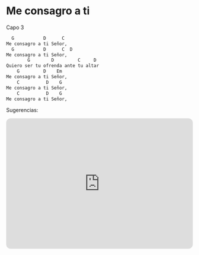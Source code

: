 # Me consagro a ti

Capo 3

```bash hl_lines=""
  G           D      C
Me consagro a ti Señor,
  G           D      C  D
Me consagro a ti Señor,
        G        D         C     D
Quiero ser tu ofrenda ante tu altar
    G         D    Em
Me consagro a ti Señor,
    C          D    G
Me consagro a ti Señor,
    C          D    G
Me consagro a ti Señor,
```

Sugerencias:

<iframe style="border-radius:12px" src="https://open.spotify.com/embed/track/4hgcCvZSG9hzvbvlOwvTFC?utm_source=generator" width="100%" height="352" frameBorder="0" allowfullscreen="" allow="autoplay; clipboard-write; encrypted-media; fullscreen; picture-in-picture" loading="lazy"></iframe>
